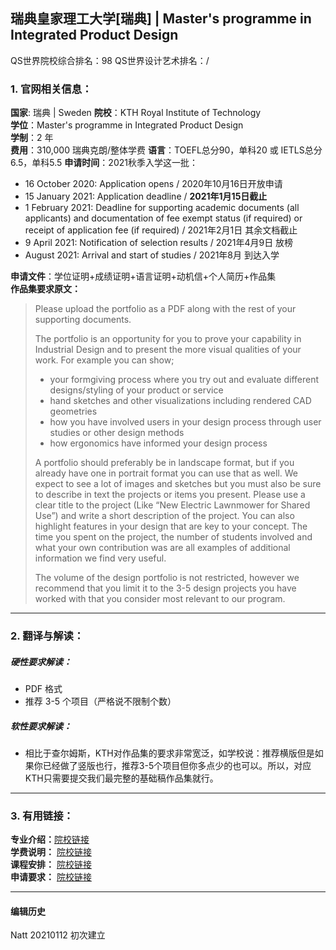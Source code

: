 ## 瑞典皇家理工大学[瑞典] | Master's programme in Integrated Product Design

QS世界院校综合排名：98
QS世界设计艺术排名：/




### 1. 官网相关信息：

**国家**: 瑞典 | Sweden
**院校**：KTH Royal Institute of Technology  
**学位**：Master's programme in Integrated Product Design  
**学制**：2 年  
**费用**：310,000 瑞典克朗/整体学费
**语言**：TOEFL总分90，单科20    或     IETLS总分6.5，单科5.5
**申请时间**：2021秋季入学这一批：
- 16 October 2020: Application opens / 2020年10月16日开放申请
- 15 January 2021: Application deadline / **2021年1月15日截止**
- 1 February 2021: Deadline for supporting academic documents (all applicants) and documentation of fee exempt status (if required) or receipt of application fee (if required) / 2021年2月1日 其余文档截止
- 9 April 2021: Notification of selection results / 2021年4月9日 放榜
- August 2021: Arrival and start of studies  / 2021年8月 到达入学  

**申请文件**：学位证明+成绩证明+语言证明+动机信+个人简历+作品集  
**作品集要求原文：**   

> Please upload the portfolio as a PDF along with the rest of your supporting documents.
>
> The portfolio is an opportunity for you to prove your capability in Industrial Design and to present the more visual qualities of your work. For example you can show;
>
 > -   your formgiving process where you try out and evaluate different designs/styling of your product or service
 > -   hand sketches and other visualizations including rendered CAD geometries
 > -   how you have involved users in your design process through user studies or other design methods
 > -   how ergonomics have informed your design process
>
>
>A portfolio should preferably be in landscape format, but if you already have one in portrait format you can use that as well. We expect to see a lot of images and sketches but you must also be sure to describe in text the projects or items you present. Please use a clear title to the project (Like “New Electric Lawnmower for Shared Use”) and write a short description of the project. You can also highlight features in your design that are key to your concept. The time you spent on the project, the number of students involved and what your own contribution was are all examples of additional information we find very useful.
>
>The volume of the design portfolio is not restricted, however we recommend that you limit it to the 3-5 design projects you have worked with that you consider most relevant to our program.


---


### 2. 翻译与解读：

##### 硬性要求解读：
- PDF 格式
- 推荐 3-5 个项目（严格说不限制个数）



##### 软性要求解读：
- 相比于查尔姆斯，KTH对作品集的要求非常宽泛，如学校说：推荐横版但是如果你已经做了竖版也行，推荐3-5个项目但你多点少的也可以。所以，对应KTH只需要提交我们最完整的基础稿作品集就行。


---


### 3. 有用链接：

**专业介绍：**[院校链接](https://www.kth.se/en/studies/master/integrated-product-design)  
**学费说明：** [院校链接](https://www.kth.se/en/studies/master/integrated-product-design/application-and-tuition-fees-1.910346)  
**课程安排：** [院校链接](https://www.kth.se/en/studies/master/integrated-product-design/course-overview-1.412940)  
**申请要求：** [院校链接](https://www.kth.se/en/studies/master/integrated-product-design/entry-requirements-1.70534)



---


#### 编辑历史

Natt 20210112 初次建立  
